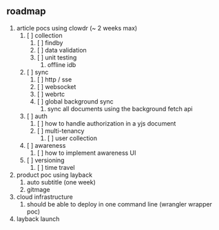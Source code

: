 ## roadmap

1. article pocs using clowdr (~ 2 weeks max)
   1. [ ] collection
      1. [ ] findby
      2. [ ] data validation
      3. [ ] unit testing
         1. offline idb
   2. [ ] sync
      1. [ ] http / sse
      2. [ ] websocket
      3. [ ] webrtc
      4. [ ] global background sync
         1. sync all documents using the background fetch api
   3. [ ] auth
      1. [ ] how to handle authorization in a yjs document
      2. [ ] multi-tenancy
         1. [ ] user collection
   4. [ ] awareness
      1. [ ] how to implement awareness UI
   5. [ ] versioning
      1. [ ] time travel
2. product poc using layback
   1. auto subtitle (one week)
   2. gitmage
3. cloud infrastructure
   1. should be able to deploy in one command line (wrangler wrapper poc)
4. layback launch